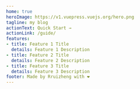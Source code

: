 ```yaml
---
home: true
heroImage: https://v1.vuepress.vuejs.org/hero.png
tagline: my blog
actionText: Quick Start →
actionLink: /guide/
features:
- title: Feature 1 Title
  details: Feature 1 Description
- title: Feature 2 Title
  details: Feature 2 Description
- title: Feature 3 Title
  details: Feature 3 Description
footer: Made by Rruizheng with ❤️
---
```

